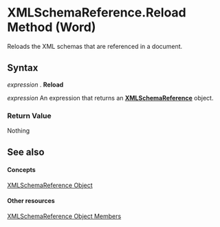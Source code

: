 
# XMLSchemaReference.Reload Method (Word)

Reloads the XML schemas that are referenced in a document.


## Syntax

 _expression_ . **Reload**

 _expression_ An expression that returns an **[XMLSchemaReference](54142ef1-f731-3f82-2dc0-809d8a041b73.md)** object.


### Return Value

Nothing


## See also


#### Concepts


[XMLSchemaReference Object](54142ef1-f731-3f82-2dc0-809d8a041b73.md)
#### Other resources


[XMLSchemaReference Object Members](972a1900-fcf9-3fb0-ca36-df221c48f7ce.md)
